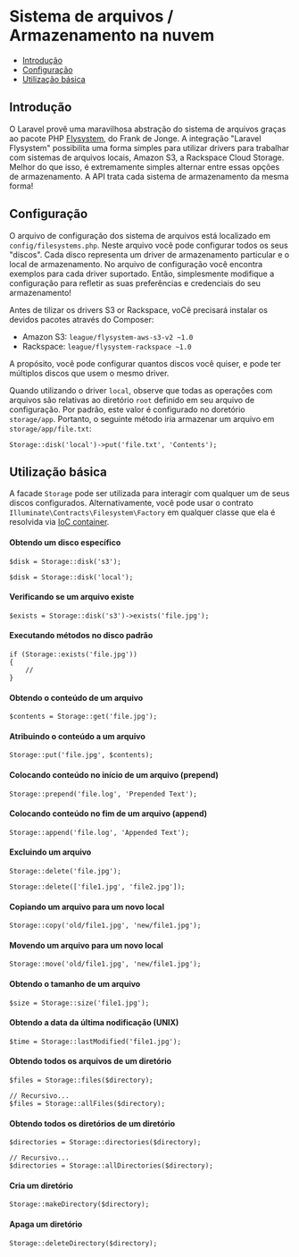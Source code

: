 # Sistema de arquivos / Armazenamento na nuvem

- [Introdução](#introduction)
- [Configuração](#configuration)
- [Utilização básica](#basic-usage)

<a name="introduction"></a>
## Introdução

O Laravel provê uma maravilhosa abstração do sistema de arquivos graças ao pacote PHP [Flysystem](https://github.com/thephpleague/flysystem), do Frank de Jonge. A integração "Laravel Flysystem" possibilita uma forma simples para utilizar drivers para trabalhar com sistemas de arquivos locais, Amazon S3, a Rackspace Cloud Storage. Melhor do que isso, é extremamente simples alternar entre essas opções de armazenamento. A API trata cada sistema de armazenamento da mesma forma!

<a name="configuration"></a>
## Configuração

O arquivo de configuração dos sistema de arquivos está localizado em `config/filesystems.php`. Neste arquivo você pode configurar todos os seus "discos". Cada disco representa um driver de armazenamento particular e o local de armazenamento. No arquivo de configuração você encontra exemplos para cada driver suportado. Então, simplesmente modifique a configuração para refletir as suas preferências e credenciais do seu armazenamento!

Antes de tilizar os drivers S3 or Rackspace, voCê precisará instalar os devidos pacotes através do Composer:

- Amazon S3: `league/flysystem-aws-s3-v2 ~1.0`
- Rackspace: `league/flysystem-rackspace ~1.0`

A propósito, você pode configurar quantos discos você quiser, e pode ter múltiplos discos que usem o mesmo driver.

Quando utilizando o driver `local`, observe que todas as operações com arquivos são relativas ao diretório `root` definido em seu arquivo de configuração. Por padrão, este valor é configurado no doretório `storage/app`. Portanto, o seguinte método iria armazenar um arquivo em `storage/app/file.txt`:

	Storage::disk('local')->put('file.txt', 'Contents');

<a name="basic-usage"></a>
## Utilização básica

A facade `Storage` pode ser utilizada para interagir com qualquer um de seus discos configurados. Alternativamente, você pode usar o contrato `Illuminate\Contracts\Filesystem\Factory` em qualquer classe que ela é resolvida via [IoC container](/docs/5.0/container).

#### Obtendo um disco específico

	$disk = Storage::disk('s3');

	$disk = Storage::disk('local');

#### Verificando se um arquivo existe

	$exists = Storage::disk('s3')->exists('file.jpg');

#### Executando métodos no disco padrão

	if (Storage::exists('file.jpg'))
	{
		//
	}

#### Obtendo o conteúdo de um arquivo

	$contents = Storage::get('file.jpg');

#### Atribuindo o conteúdo a um arquivo

	Storage::put('file.jpg', $contents);

#### Colocando conteúdo no início de um arquivo (prepend)

	Storage::prepend('file.log', 'Prepended Text');

#### Colocando conteúdo no fim de um arquivo (append)

	Storage::append('file.log', 'Appended Text');

#### Excluindo um arquivo

	Storage::delete('file.jpg');

	Storage::delete(['file1.jpg', 'file2.jpg']);

#### Copiando um arquivo para um novo local

	Storage::copy('old/file1.jpg', 'new/file1.jpg');

#### Movendo um arquivo para um novo local

	Storage::move('old/file1.jpg', 'new/file1.jpg');

#### Obtendo o tamanho de um arquivo

	$size = Storage::size('file1.jpg');

#### Obtendo a data da última nodificação (UNIX)

	$time = Storage::lastModified('file1.jpg');

#### Obtendo todos os arquivos de um diretório

	$files = Storage::files($directory);

	// Recursivo...
	$files = Storage::allFiles($directory);

#### Obtendo todos os diretórios de um diretório

	$directories = Storage::directories($directory);

	// Recursivo...
	$directories = Storage::allDirectories($directory);

#### Cria um diretório

	Storage::makeDirectory($directory);

#### Apaga um diretório

	Storage::deleteDirectory($directory);
